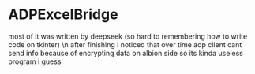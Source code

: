 # ADPExcelBridge
most of it was written by deepseek (so hard to remembering how to write code on tkinter) \n
after finishing i noticed that over time adp client cant send info because of encrypting data on albion side so its kinda useless program i guess
